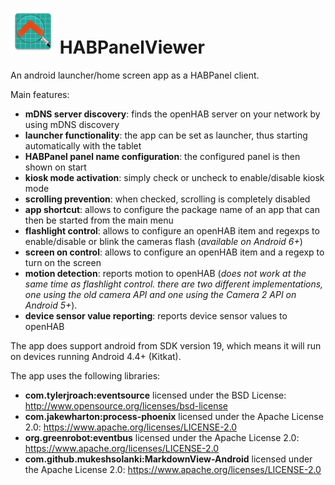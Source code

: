 # <img alt="Logo" src="app/src/main/res/mipmap-hdpi/ic_launcher.png" border="0"> HABPanelViewer

An android launcher/home screen app as a HABPanel client.

Main features:
- **mDNS server discovery**: finds the openHAB server on your network by using mDNS discovery
- **launcher functionality**: the app can be set as launcher, thus starting automatically with the tablet
- **HABPanel panel name configuration**: the configured panel is then shown on start
- **kiosk mode activation**: simply check or uncheck to enable/disable kiosk mode
- **scrolling prevention**: when checked, scrolling is completely disabled
- **app shortcut**: allows to configure the package name of an app that can then be started from the main menu
- **flashlight control**: allows to configure an openHAB item and regexps to enable/disable or blink the cameras flash (_available on Android 6+_)
- **screen on control**: allows to configure an openHAB item and a regexp to turn on the screen
- **motion detection**: reports motion to openHAB (_does not work at the same time as flashlight control. there are two different implementations, one using the old camera API and one using the Camera 2 API on Android 5+_).
- **device sensor value reporting**: reports device sensor values to openHAB

The app does support android from SDK version 19, which means it will run on devices running Android 4.4+ (Kitkat).

The app uses the following libraries:
- **com.tylerjroach:eventsource** licensed under the BSD License: http://www.opensource.org/licenses/bsd-license
- **com.jakewharton:process-phoenix** licensed under the Apache License 2.0: https://www.apache.org/licenses/LICENSE-2.0
- **org.greenrobot:eventbus** licensed under the Apache License 2.0: https://www.apache.org/licenses/LICENSE-2.0
- **com.github.mukeshsolanki:MarkdownView-Android** licensed under the Apache License 2.0: https://www.apache.org/licenses/LICENSE-2.0